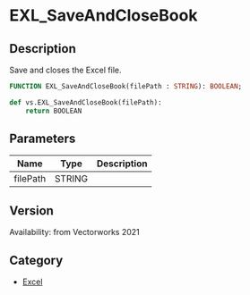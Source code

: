 # EXL_SaveAndCloseBook

## Description
Save and closes the Excel file.

```pascal
FUNCTION EXL_SaveAndCloseBook(filePath : STRING): BOOLEAN;
```

```python
def vs.EXL_SaveAndCloseBook(filePath):
    return BOOLEAN
```

## Parameters
|Name|Type|Description|
|---|---|---|
|filePath|STRING|   |

## Version
Availability: from Vectorworks 2021

## Category
* [Excel](../Categories/Excel.md)
